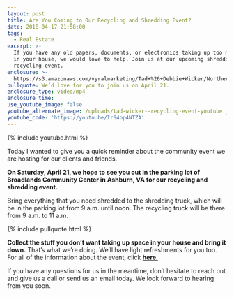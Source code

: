 ```yaml
---
layout: post
title: Are You Coming to Our Recycling and Shredding Event?
date: 2018-04-17 21:58:00
tags:
  - Real Estate
excerpt: >-
  If you have any old papers, documents, or electronics taking up too much space
  in your house, we would love to help. Join us at our upcoming shredding and
  recycling event.
enclosure: >-
  https://s3.amazonaws.com/vyralmarketing/Tad+%26+Debbie+Wicker/Northern+Virginia+Real+Estate-+Details+About+Our+Recycling+Event.mp4
pullquote: We’d love for you to join us on April 21.
enclosure_type: video/mp4
enclosure_time:
use_youtube_image: false
youtube_alternate_image: /uploads/tad-wicker--recycling-event-youtube.jpg
youtube_code: 'https://youtu.be/IrS4bp4NTZA'
---
```


{% include youtube.html %}

Today I wanted to give you a quick reminder about the community event we are hosting for our clients and friends. 

**On Saturday, April 21, we hope to see you out in the parking lot of Broadlands Community Center in Ashburn, VA for our recycling and shredding event.**

Bring everything that you need shredded to the shredding truck, which will be in the parking lot from 9 a.m. until noon. The recycling truck will be there from 9 a.m. to 11 a.m.

{% include pullquote.html %}

**Collect the stuff you don’t want taking up space in your house and bring it down.** That’s what we’re doing. We’ll have light refreshments for you too. For all of the information about the event, click **[here.](https://spark.adobe.com/page/ojf9kF29QM3N5/)**

If you have any questions for us in the meantime, don’t hesitate to reach out and give us a call or send us an email today. We look forward to hearing from you soon.